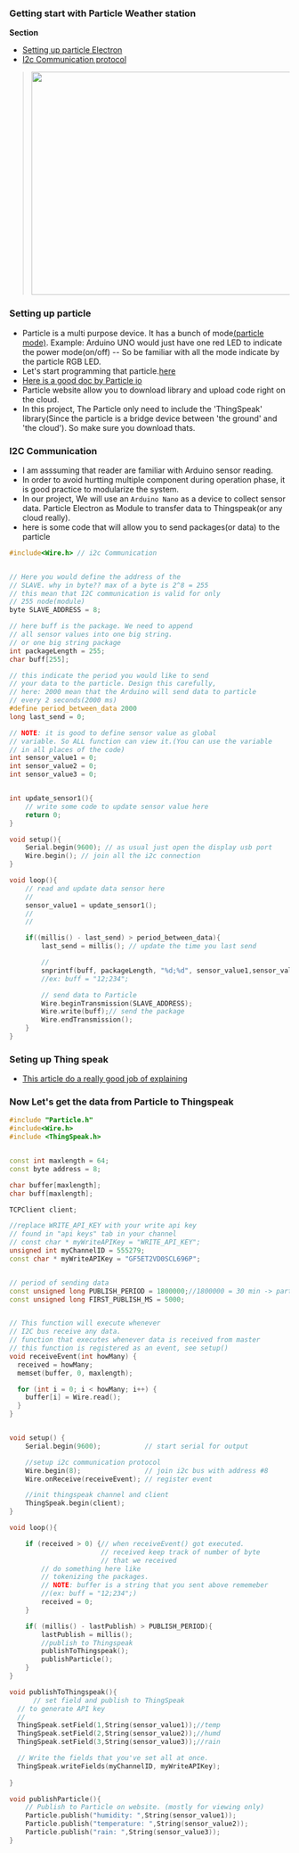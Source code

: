 ### Getting start with Particle Weather station

**Section** <br> 
- [Setting up particle Electron](#Setting-up-particle)
- [I2c Communication protocol](#I2C-Communication)


> <img src="https://user-images.githubusercontent.com/35666615/51284584-9f0f5a00-19b1-11e9-9326-608e5ffdcf01.jpg" height="400" width="600">


### Setting up particle
- Particle is a multi purpose device. It has a bunch of mode[(particle mode)](https://docs.particle.io/tutorials/device-os/led/electron/). Example: Arduino UNO would just have one red LED to indicate the power mode(on/off) -- So be familiar with all the mode indicate by the particle RGB LED.
- Let's start programming that particle.[here](https://docs.particle.io/tutorials/developer-tools/build/electron/)
- [Here is a good doc by Particle io](https://www.instructables.com/id/I2C-between-Arduinos/)
- Particle website allow you to download library and upload code right on the cloud. 
- In this project, The Particle only need to include the 'ThingSpeak' library(Since the particle is a bridge device between 'the ground' and 'the cloud'). So make sure you download thats.

### I2C Communication 
- I am asssuming that reader are familiar with Arduino sensor reading. 
- In order to avoid hurtting multiple component during operation phase, it is good practice to modularize the system. 
- In our project, We will use an `Arduino Nano` as a device to collect sensor data. Particle Electron as Module to transfer data to Thingspeak(or any cloud really). 
- here is some code that will allow you to send packages(or data) to the particle

```c++
#include<Wire.h> // i2c Communication


// Here you would define the address of the 
// SLAVE. why in byte?? max of a byte is 2^8 = 255 
// this mean that I2C communication is valid for only
// 255 node(module)
byte SLAVE_ADDRESS = 8;

// here buff is the package. We need to append
// all sensor values into one big string.
// or one big string package
int packageLength = 255;
char buff[255];

// this indicate the period you would like to send
// your data to the particle. Design this carefully, 
// here: 2000 mean that the Arduino will send data to particle
// every 2 seconds(2000 ms)
#define period_between_data 2000
long last_send = 0;

// NOTE: it is good to define sensor value as global 
// variable. So ALL function can view it.(You can use the variable
// in all places of the code)
int sensor_value1 = 0;
int sensor_value2 = 0; 
int sensor_value3 = 0;


int update_sensor1(){
	// write some code to update sensor value here
	return 0;
}

void setup(){
	Serial.begin(9600); // as usual just open the display usb port
	Wire.begin(); // join all the i2c connection
}

void loop(){
	// read and update data sensor here
	//
	sensor_value1 = update_sensor1();
	//
	//

	if((millis() - last_send) > period_between_data){
		last_send = millis(); // update the time you last send

		// 
		snprintf(buff, packageLength, "%d;%d", sensor_value1,sensor_value2);
		//ex: buff = "12;234";

		// send data to Particle
		Wire.beginTransmission(SLAVE_ADDRESS);
	    Wire.write(buff);// send the package
	    Wire.endTransmission();
	}
}

```

### Seting up Thing speak
- [This article do a really good job of explaining](https://www.codeproject.com/Articles/845538/An-Introduction-to-ThingSpeak)

### Now Let's get the data from Particle to Thingspeak

```c++
#include "Particle.h"
#include<Wire.h>
#include <ThingSpeak.h>


const int maxlength = 64;
const byte address = 8;

char buffer[maxlength];
char buff[maxlength];

TCPClient client;

//replace WRITE_API_KEY with your write api key 
// found in "api keys" tab in your channel 
// const char * myWriteAPIKey = "WRITE_API_KEY";
unsigned int myChannelID = 555279;
const char * myWriteAPIKey = "GF5ET2VD0SCL696P";


// period of sending data
const unsigned long PUBLISH_PERIOD = 1800000;//1800000 = 30 min -> particle send data every 30 min
const unsigned long FIRST_PUBLISH_MS = 5000;


// This function will execute whenever
// I2C bus receive any data. 
// function that executes whenever data is received from master
// this function is registered as an event, see setup()
void receiveEvent(int howMany) {
  received = howMany;
  memset(buffer, 0, maxlength);

  for (int i = 0; i < howMany; i++) {
    buffer[i] = Wire.read();
  }
}


void setup() {
	Serial.begin(9600);           // start serial for output

    //setup i2c communication protocol
    Wire.begin(8);                // join i2c bus with address #8
    Wire.onReceive(receiveEvent); // register event

    //init thingspeak channel and client 
    ThingSpeak.begin(client);
}

void loop(){

    if (received > 0) {// when receiveEvent() got executed. 
    	               // received keep track of number of byte 
    	               // that we received
    	// do something here like 
    	// tokenizing the packages. 
    	// NOTE: buffer is a string that you sent above rememeber
    	//(ex: buff = "12;234";)
        received = 0;
    }

    if( (millis() - lastPublish) > PUBLISH_PERIOD){
        lastPublish = millis();
        //publish to Thingspeak
        publishToThingspeak();
        publishParticle();
    }
}

void publishToThingspeak(){
      // set field and publish to ThingSpeak 
  // to generate API key
  //
  ThingSpeak.setField(1,String(sensor_value1));//temp
  ThingSpeak.setField(2,String(sensor_value2));//humd
  ThingSpeak.setField(3,String(sensor_value3));//rain

  // Write the fields that you've set all at once.
  ThingSpeak.writeFields(myChannelID, myWriteAPIKey);
 
}

void publishParticle(){
    // Publish to Particle on website. (mostly for viewing only)
    Particle.publish("humidity: ",String(sensor_value1));
    Particle.publish("temperature: ",String(sensor_value2));
    Particle.publish("rain: ",String(sensor_value3));
}
```